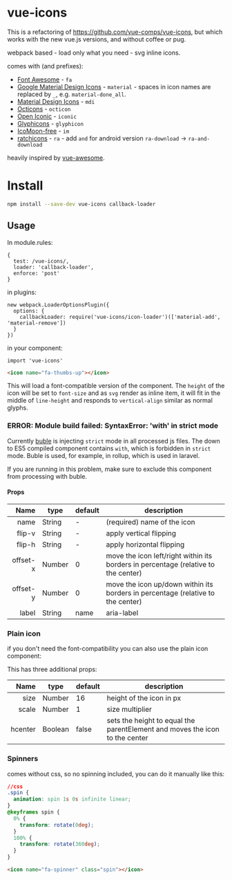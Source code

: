# vue-icons

This is a refactoring of https://github.com/vue-comps/vue-icons, but which works with the new vue.js versions, and without coffee or pug.

webpack based - load only what you need - svg inline icons.

comes with (and prefixes):
- [Font Awesome](https://fortawesome.github.io/Font-Awesome/icons/) - `fa`
- [Google Material Design Icons](https://design.google.com/icons/) - `material` - spaces in icon names are replaced by `_`, e.g. `material-done_all`.
- [Material Design Icons](https://materialdesignicons.com/) - `mdi`
- [Octicons](https://octicons.github.com/) - `octicon`
- [Open Iconic](https://useiconic.com/open#icons) - `iconic`
- [Glyphicons](http://getbootstrap.com/components/#glyphicons) - `glyphicon`
- [IcoMoon-free](https://icomoon.io/#preview-free) - `im`
- [ratchicons](http://goratchet.com/components/#ratchicons) - `ra` - add `and` for android version `ra-download` -> `ra-and-download`


heavily inspired by [vue-awesome](https://github.com/Justineo/vue-awesome).

# Install

```sh
npm install --save-dev vue-icons callback-loader
```

## Usage

In module.rules:
```
{
  test: /vue-icons/,
  loader: 'callback-loader',
  enforce: 'post'
}
```

in plugins:
```
new webpack.LoaderOptionsPlugin({
  options: {
    callbackLoader: require('vue-icons/icon-loader')(['material-add', 'material-remove'])
  }
})
```

in your component:
```
import 'vue-icons'
```
```html
<icon name="fa-thumbs-up"></icon>
```

This will load a font-compatible version of the component.
The `height` of the icon will be set to `font-size` and as `svg` render as inline item, it will fit in the middle of `line-height` and responds to `vertical-align` similar as normal glyphs.

### ERROR: Module build failed: SyntaxError: 'with' in strict mode
Currently [buble](https://gitlab.com/Rich-Harris/buble) is injecting `strict` mode in all processed js files. The down to ES5 compiled component contains `with`, which is forbidden in `strict` mode.
Buble is used, for example, in rollup, which is used in laravel.

If you are running in this problem, make sure to exclude this component from processing with buble.

#### Props
Name | type | default | description
---:| --- | ---| ---
name | String | - | (required) name of the icon
flip-v | String | - | apply vertical flipping
flip-h | String | - | apply horizontal flipping
offset-x | Number | 0 | move the icon left/right within its borders in percentage (relative to the center)
offset-y | Number | 0 | move the icon up/down within its borders in percentage (relative to the center)
label | String | name | aria-label

### Plain icon

if you don't need the font-compatibility you can also use the plain icon component:

This has three additional props:

Name | type | default | description
---:| --- | ---| ---
size | Number | 16 | height of the icon in px
scale | Number | 1 | size multiplier
hcenter | Boolean | false | sets the height to equal the parentElement and moves the icon to the center

### Spinners
comes without css, so no spinning included, you can do it manually like this:
```css
//css
.spin {
  animation: spin 1s 0s infinite linear;
}
@keyframes spin {
  0% {
    transform: rotate(0deg);
  }
  100% {
    transform: rotate(360deg);
  }
}
```
```html
<icon name="fa-spinner" class="spin"></icon>
```
